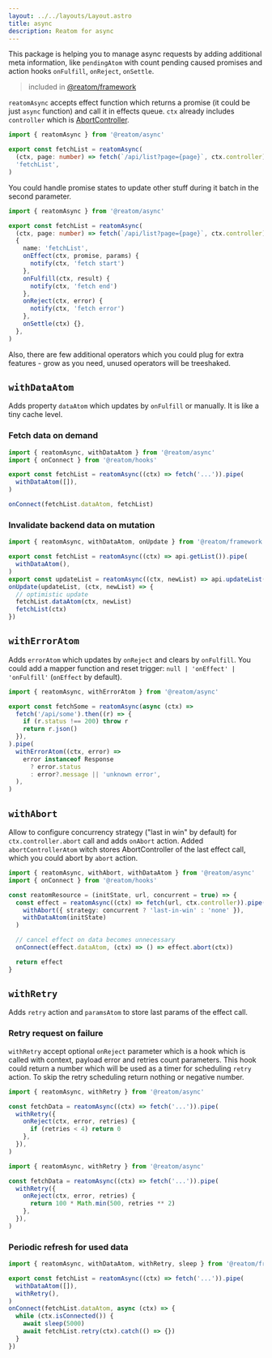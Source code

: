 ```yaml
---
layout: ../../layouts/Layout.astro
title: async
description: Reatom for async
---
```


This package is helping you to manage async requests by adding additional meta information, like `pendingAtom` with count pending caused promises and action hooks `onFulfill`, `onReject`, `onSettle`.

> included in [@reatom/framework](/packages/framework)

`reatomAsync` accepts effect function which returns a promise (it could be just `async` function) and call it in effects queue. `ctx` already includes `controller` which is [AbortController](https://developer.mozilla.org/en-US/docs/Web/API/AbortController).

```ts
import { reatomAsync } from '@reatom/async'

export const fetchList = reatomAsync(
  (ctx, page: number) => fetch(`/api/list?page={page}`, ctx.controller),
  'fetchList',
)
```

You could handle promise states to update other stuff during it batch in the second parameter.

```ts
import { reatomAsync } from '@reatom/async'

export const fetchList = reatomAsync(
  (ctx, page: number) => fetch(`/api/list?page={page}`, ctx.controller),
  {
    name: 'fetchList',
    onEffect(ctx, promise, params) {
      notify(ctx, 'fetch start')
    },
    onFulfill(ctx, result) {
      notify(ctx, 'fetch end')
    },
    onReject(ctx, error) {
      notify(ctx, 'fetch error')
    },
    onSettle(ctx) {},
  },
)
```

Also, there are few additional operators which you could plug for extra features - grow as you need, unused operators will be treeshaked.

## `withDataAtom`

Adds property `dataAtom` which updates by `onFulfill` or manually. It is like a tiny cache level.

### Fetch data on demand

```ts
import { reatomAsync, withDataAtom } from '@reatom/async'
import { onConnect } from '@reatom/hooks'

export const fetchList = reatomAsync((ctx) => fetch('...')).pipe(
  withDataAtom([]),
)

onConnect(fetchList.dataAtom, fetchList)
```

### Invalidate backend data on mutation

```ts
import { reatomAsync, withDataAtom, onUpdate } from '@reatom/framework'

export const fetchList = reatomAsync((ctx) => api.getList()).pipe(
  withDataAtom(),
)
export const updateList = reatomAsync((ctx, newList) => api.updateList(newList))
onUpdate(updateList, (ctx, newList) => {
  // optimistic update
  fetchList.dataAtom(ctx, newList)
  fetchList(ctx)
})
```

## `withErrorAtom`

Adds `errorAtom` which updates by `onReject` and clears by `onFulfill`. You could add a mapper function and reset trigger: `null | 'onEffect' | 'onFulfill'` (`onEffect` by default).

```ts
import { reatomAsync, withErrorAtom } from '@reatom/async'

export const fetchSome = reatomAsync(async (ctx) =>
  fetch('/api/some').then((r) => {
    if (r.status !== 200) throw r
    return r.json()
  }),
).pipe(
  withErrorAtom((ctx, error) =>
    error instanceof Response
      ? error.status
      : error?.message || 'unknown error',
  ),
)
```

## `withAbort`

Allow to configure concurrency strategy ("last in win" by default) for `ctx.controller.abort` call and adds `onAbort` action. Added `abortControllerAtom` witch stores AbortController of the last effect call, which you could abort by `abort` action.

```ts
import { reatomAsync, withAbort, withDataAtom } from '@reatom/async'
import { onConnect } from '@reatom/hooks'

const reatomResource = (initState, url, concurrent = true) => {
  const effect = reatomAsync((ctx) => fetch(url, ctx.controller)).pipe(
    withAbort({ strategy: concurrent ? 'last-in-win' : 'none' }),
    withDataAtom(initState)
  )

  // cancel effect on data becomes unnecessary
  onConnect(effect.dataAtom, (ctx) => () => effect.abort(ctx))

  return effect
}
```

## `withRetry`

Adds `retry` action and `paramsAtom` to store last params of the effect call.

### Retry request on failure

`withRetry` accept optional `onReject` parameter which is a hook which is called with context, payload error and retries count parameters. This hook could return a number which will be used as a timer for scheduling `retry` action. To skip the retry scheduling return nothing or negative number.

```ts
import { reatomAsync, withRetry } from '@reatom/async'

const fetchData = reatomAsync((ctx) => fetch('...')).pipe(
  withRetry({
    onReject(ctx, error, retries) {
      if (retries < 4) return 0
    },
  }),
)
```

```ts
import { reatomAsync, withRetry } from '@reatom/async'

const fetchData = reatomAsync((ctx) => fetch('...')).pipe(
  withRetry({
    onReject(ctx, error, retries) {
      return 100 * Math.min(500, retries ** 2)
    },
  }),
)
```

### Periodic refresh for used data

```ts
import { reatomAsync, withDataAtom, withRetry, sleep } from '@reatom/framework'

export const fetchList = reatomAsync((ctx) => fetch('...')).pipe(
  withDataAtom([]),
  withRetry(),
)
onConnect(fetchList.dataAtom, async (ctx) => {
  while (ctx.isConnected()) {
    await sleep(5000)
    await fetchList.retry(ctx).catch(() => {})
  }
})
```
